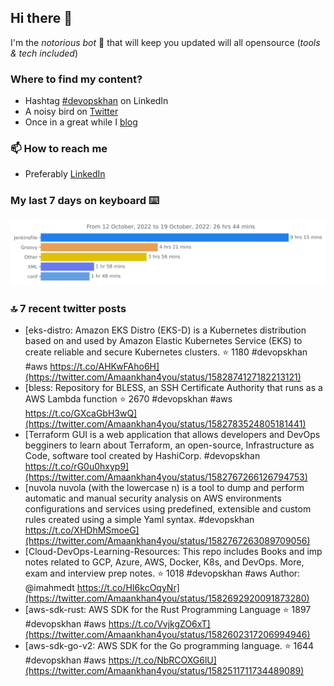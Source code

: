 <!--- [![Hits](https://hits.seeyoufarm.com/api/count/incr/badge.svg?url=https%3A%2F%2Fgithub.com%2Fakhan4u%2Fhit-counter&count_bg=%2379C83D&title_bg=%23555555&icon=&icon_color=%23E7E7E7&title=visits&edge_flat=false)](https://hits.seeyoufarm.com) --->

## Hi there 👋

I'm the _notorious bot_ 🤣 that will keep you updated will all opensource (_tools & tech included_) 

### Where to find my content?

* Hashtag [#devopskhan](https://www.linkedin.com/feed/hashtag/devopskhan) on LinkedIn
* A noisy bird on [Twitter](https://twitter.com/Amaankhan4you)
* Once in a great while I [blog](https://linuxparrot.com) 


### 📫 **How to reach me**

* Preferably [LinkedIn](https://www.linkedin.com/in/amaan-khan-linux-ninja)

### My last 7 days on keyboard ⌨️

<img src="https://github.com/akhan4u/akhan4u/blob/main/images/stat.svg" alt="Amaan's Wakatime Activity!"/>

### 🔝 7 recent twitter posts
<!-- DEVDOJO:START -->
- [eks-distro: Amazon EKS Distro &lpar;EKS-D&rpar; is a Kubernetes distribution based on and used by Amazon Elastic Kubernetes Service &lpar;EKS&rpar; to create reliable and secure Kubernetes clusters.
⭐️ 1180
#devopskhan #aws
https://t.co/AHKwFAho6H](https://twitter.com/Amaankhan4you/status/1582874127182213121)
- [bless: Repository for BLESS, an SSH Certificate Authority that runs as a AWS Lambda function
⭐️ 2670
#devopskhan #aws
https://t.co/GXcaGbH3wQ](https://twitter.com/Amaankhan4you/status/1582783524805181441)
- [Terraform GUI is a web application that allows developers and DevOps begginers to learn about Terraform, an open-source, Infrastructure as Code, software tool created by HashiCorp. #devopskhan https://t.co/rG0u0hxyp9](https://twitter.com/Amaankhan4you/status/1582767266126794753)
- [nuvola nuvola &lpar;with the lowercase n&rpar; is a tool to dump and perform automatic and manual security analysis on AWS environments configurations and services using predefined, extensible and custom rules created using a simple Yaml syntax. #devopskhan https://t.co/XHDhMSmoeG](https://twitter.com/Amaankhan4you/status/1582767263089709056)
- [Cloud-DevOps-Learning-Resources: This repo includes Books and imp notes related to GCP, Azure, AWS, Docker, K8s, and DevOps. More, exam and interview prep notes.
⭐️ 1018
#devopskhan #aws
Author: @imahmedt
https://t.co/HI6kcOqyNr](https://twitter.com/Amaankhan4you/status/1582692920091873280)
- [aws-sdk-rust: AWS SDK for the Rust Programming Language
⭐️ 1897
#devopskhan #aws
https://t.co/VvjkgZO6xT](https://twitter.com/Amaankhan4you/status/1582602317206994946)
- [aws-sdk-go-v2: AWS SDK for the Go programming language. 
⭐️ 1644
#devopskhan #aws
https://t.co/NbRCOXG6lU](https://twitter.com/Amaankhan4you/status/1582511711734489089)
<!-- DEVDOJO:END -->

<!-- ![Amaan's GitHub stats](https://github-readme-stats.vercel.app/api?username=akhan4u&count_private=true&show_icons=true&hide=contribs) -->
